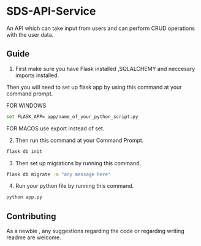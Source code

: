 # SDS-API-Service
An API which can take input from users and can perform CRUD operations with the user data.

## Guide
1) First make sure you have Flask installed ,SQLALCHEMY and neccesary imports installed.
 
Then you will need to set up flask app by using this command at your command prompt.

FOR WINDOWS 
```bash
set FLASK_APP= app/name_of_your_python_script.py
```
FOR MACOS use export instead of set.

2) Then run this command at your Command Prompt.
```bash
flask db init
```
3) Then set up migrations by running this command.
```bash
flask db migrate -m "any message here"
````
4) Run your python file by running this command.
```bash
python app.py
```

## Contributing
As a newbie , any suggestions regarding the code or regarding writing readme are welcome.
